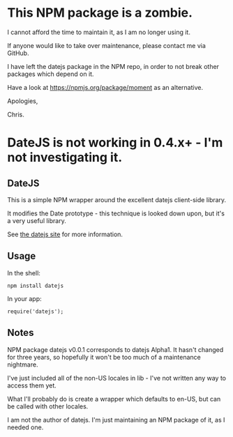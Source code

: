 This NPM package is a zombie. 
=============================

I cannot afford the time to maintain it, as I am no longer using it.

If anyone would like to take over maintenance, please contact me via GitHub.

I have left the datejs package in the NPM repo, in order to not break other packages which depend on it.

Have a look at https://npmjs.org/package/moment as an alternative.

Apologies,

Chris.


DateJS is not working in 0.4.x+ - I'm not investigating it.
===========================================================

DateJS
------

This is a simple NPM wrapper around the excellent datejs client-side library.

It modifies the Date prototype - this technique is looked down upon, but it's
a very useful library.

See [the datejs site](http://www.datejs.com/) for more information.

Usage
-----

In the shell:

    npm install datejs

In your app:

    require('datejs');

Notes
-----

NPM package datejs v0.0.1 corresponds to datejs Alpha1.  It hasn't changed for 
three years, so hopefully it won't be too much of a maintenance nightmare.

I've just included all of the non-US locales in lib - I've not written any way 
to access them yet.

What I'll probably do is create a wrapper which defaults to en-US, but can be
called with other locales.

I am not the author of datejs.  I'm just maintaining an NPM package of it, as I
needed one.
